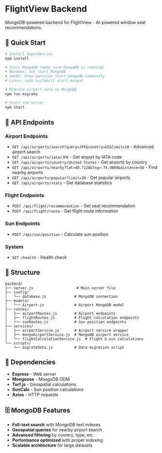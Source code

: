 # FlightView Backend

MongoDB-powered backend for FlightView - AI-powered window seat recommendations.

## 🚀 Quick Start

```bash
# Install dependencies
npm install

# Start MongoDB (make sure MongoDB is running)
# Windows: net start MongoDB
# macOS: brew services start mongodb-community
# Linux: sudo systemctl start mongod

# Migrate airport data to MongoDB
npm run migrate

# Start the server
npm start
```

## 📡 API Endpoints

### Airport Endpoints
- `GET /api/airports/search?query=JFK&country=US&limit=10` - Advanced airport search
- `GET /api/airports/iata/JFK` - Get airport by IATA code
- `GET /api/airports/country/United States` - Get airports by country
- `GET /api/airports/nearby?lat=40.7128&lng=-74.0060&distance=50` - Find nearby airports
- `GET /api/airports/popular?limit=20` - Get popular airports
- `GET /api/airports/stats` - Get database statistics

### Flight Endpoints
- `POST /api/flight/recommendation` - Get seat recommendation  
- `POST /api/flight/route` - Get flight route information

### Sun Endpoints
- `POST /api/sun/position` - Calculate sun position

### System
- `GET /health` - Health check

## 📁 Structure

```
backend/
├── server.js                    # Main server file
├── config/
│   └── database.js             # MongoDB connection
├── models/
│   └── Airport.js              # Airport MongoDB model
├── routes/
│   ├── airportRoutes.js        # Airport endpoints
│   ├── flightRoutes.js         # Flight calculation endpoints
│   └── sunRoutes.js            # Sun position endpoints
├── services/
│   ├── airportService.js       # Airport service wrapper
│   ├── mongoAirportService.js  # MongoDB airport service
│   └── flightCalculationService.js  # Flight & sun calculations
└── scripts/
    └── migrateData.js          # Data migration script
```

## 🔧 Dependencies

- **Express** - Web server
- **Mongoose** - MongoDB ODM
- **Turf.js** - Geospatial calculations  
- **SunCalc** - Sun position calculations
- **Axios** - HTTP requests

## 🗄️ MongoDB Features

- **Full-text search** with MongoDB text indexes
- **Geospatial queries** for nearby airport search
- **Advanced filtering** by country, type, etc.
- **Performance optimized** with proper indexing
- **Scalable architecture** for large datasets